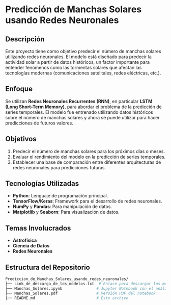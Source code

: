# Predicción de Manchas Solares usando Redes Neuronales

## Descripción

Este proyecto tiene como objetivo predecir el número de manchas solares utilizando redes neuronales. El modelo está diseñado para predecir la actividad solar a partir de datos históricos, un factor importante para entender fenómenos como las tormentas solares que afectan las tecnologías modernas (comunicaciones satelitales, redes eléctricas, etc.).

## Enfoque

Se utilizan **Redes Neuronales Recurrentes (RNN)**, en particular **LSTM (Long Short-Term Memory)**, para abordar el problema de la predicción de series temporales. El modelo fue entrenado utilizando datos históricos sobre el número de manchas solares y ahora se puede utilizar para hacer predicciones de futuros valores.

## Objetivos

1. Predecir el número de manchas solares para los próximos días o meses.
2. Evaluar el rendimiento del modelo en la predicción de series temporales.
3. Establecer una base de comparación entre diferentes arquitecturas de redes neuronales para predicciones futuras.

## Tecnologías Utilizadas

- **Python**: Lenguaje de programación principal.
- **TensorFlow/Keras**: Framework para el desarrollo de redes neuronales.
- **NumPy** y **Pandas**: Para manipulación de datos.
- **Matplotlib** y **Seaborn**: Para visualización de datos.

## Temas Involucrados

- **Astrofísica**
- **Ciencia de Datos**
- **Redes Neuronales**

## Estructura del Repositorio

```bash
Prediccion_de_Manchas_Solares_usando_redes_neuronales/
├── Link_de_descarga_de_los_modelos.txt  # Enlace para descargar los modelos entrenados
├── Manchas_Solares.ipynb               # Jupyter Notebook con el análisis y predicción
├── Manchas_Solares.pdf                 # Versión PDF del notebook
├── README.md                           # Este archivo
